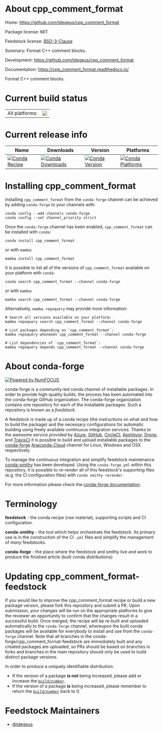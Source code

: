 About cpp_comment_format
========================

Home: https://github.com/tdegeus/cpp_comment_format

Package license: MIT

Feedstock license: [BSD-3-Clause](https://github.com/conda-forge/cpp_comment_format-feedstock/blob/main/LICENSE.txt)

Summary: Format C++ comment blocks.

Development: https://github.com/tdegeus/cpp_comment_format

Documentation: https://cpp_comment_format.readthedocs.io/

Format C++ comment blocks.

Current build status
====================


<table><tr><td>All platforms:</td>
    <td>
      <a href="https://dev.azure.com/conda-forge/feedstock-builds/_build/latest?definitionId=17700&branchName=main">
        <img src="https://dev.azure.com/conda-forge/feedstock-builds/_apis/build/status/cpp_comment_format-feedstock?branchName=main">
      </a>
    </td>
  </tr>
</table>

Current release info
====================

| Name | Downloads | Version | Platforms |
| --- | --- | --- | --- |
| [![Conda Recipe](https://img.shields.io/badge/recipe-cpp_comment_format-green.svg)](https://anaconda.org/conda-forge/cpp_comment_format) | [![Conda Downloads](https://img.shields.io/conda/dn/conda-forge/cpp_comment_format.svg)](https://anaconda.org/conda-forge/cpp_comment_format) | [![Conda Version](https://img.shields.io/conda/vn/conda-forge/cpp_comment_format.svg)](https://anaconda.org/conda-forge/cpp_comment_format) | [![Conda Platforms](https://img.shields.io/conda/pn/conda-forge/cpp_comment_format.svg)](https://anaconda.org/conda-forge/cpp_comment_format) |

Installing cpp_comment_format
=============================

Installing `cpp_comment_format` from the `conda-forge` channel can be achieved by adding `conda-forge` to your channels with:

```
conda config --add channels conda-forge
conda config --set channel_priority strict
```

Once the `conda-forge` channel has been enabled, `cpp_comment_format` can be installed with `conda`:

```
conda install cpp_comment_format
```

or with `mamba`:

```
mamba install cpp_comment_format
```

It is possible to list all of the versions of `cpp_comment_format` available on your platform with `conda`:

```
conda search cpp_comment_format --channel conda-forge
```

or with `mamba`:

```
mamba search cpp_comment_format --channel conda-forge
```

Alternatively, `mamba repoquery` may provide more information:

```
# Search all versions available on your platform:
mamba repoquery search cpp_comment_format --channel conda-forge

# List packages depending on `cpp_comment_format`:
mamba repoquery whoneeds cpp_comment_format --channel conda-forge

# List dependencies of `cpp_comment_format`:
mamba repoquery depends cpp_comment_format --channel conda-forge
```


About conda-forge
=================

[![Powered by
NumFOCUS](https://img.shields.io/badge/powered%20by-NumFOCUS-orange.svg?style=flat&colorA=E1523D&colorB=007D8A)](https://numfocus.org)

conda-forge is a community-led conda channel of installable packages.
In order to provide high-quality builds, the process has been automated into the
conda-forge GitHub organization. The conda-forge organization contains one repository
for each of the installable packages. Such a repository is known as a *feedstock*.

A feedstock is made up of a conda recipe (the instructions on what and how to build
the package) and the necessary configurations for automatic building using freely
available continuous integration services. Thanks to the awesome service provided by
[Azure](https://azure.microsoft.com/en-us/services/devops/), [GitHub](https://github.com/),
[CircleCI](https://circleci.com/), [AppVeyor](https://www.appveyor.com/),
[Drone](https://cloud.drone.io/welcome), and [TravisCI](https://travis-ci.com/)
it is possible to build and upload installable packages to the
[conda-forge](https://anaconda.org/conda-forge) [Anaconda-Cloud](https://anaconda.org/)
channel for Linux, Windows and OSX respectively.

To manage the continuous integration and simplify feedstock maintenance
[conda-smithy](https://github.com/conda-forge/conda-smithy) has been developed.
Using the ``conda-forge.yml`` within this repository, it is possible to re-render all of
this feedstock's supporting files (e.g. the CI configuration files) with ``conda smithy rerender``.

For more information please check the [conda-forge documentation](https://conda-forge.org/docs/).

Terminology
===========

**feedstock** - the conda recipe (raw material), supporting scripts and CI configuration.

**conda-smithy** - the tool which helps orchestrate the feedstock.
                   Its primary use is in the construction of the CI ``.yml`` files
                   and simplify the management of *many* feedstocks.

**conda-forge** - the place where the feedstock and smithy live and work to
                  produce the finished article (built conda distributions)


Updating cpp_comment_format-feedstock
=====================================

If you would like to improve the cpp_comment_format recipe or build a new
package version, please fork this repository and submit a PR. Upon submission,
your changes will be run on the appropriate platforms to give the reviewer an
opportunity to confirm that the changes result in a successful build. Once
merged, the recipe will be re-built and uploaded automatically to the
`conda-forge` channel, whereupon the built conda packages will be available for
everybody to install and use from the `conda-forge` channel.
Note that all branches in the conda-forge/cpp_comment_format-feedstock are
immediately built and any created packages are uploaded, so PRs should be based
on branches in forks and branches in the main repository should only be used to
build distinct package versions.

In order to produce a uniquely identifiable distribution:
 * If the version of a package **is not** being increased, please add or increase
   the [``build/number``](https://docs.conda.io/projects/conda-build/en/latest/resources/define-metadata.html#build-number-and-string).
 * If the version of a package **is** being increased, please remember to return
   the [``build/number``](https://docs.conda.io/projects/conda-build/en/latest/resources/define-metadata.html#build-number-and-string)
   back to 0.

Feedstock Maintainers
=====================

* [@tdegeus](https://github.com/tdegeus/)

